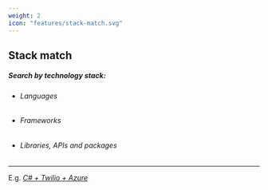 ```yaml
---
weight: 2
icon: "features/stack-match.svg"
---
```


## Stack match

##### Search by technology stack:

* ###### Languages
* ###### Frameworks
* ###### Libraries, APIs and packages

---

E.g. *[C# + Twilio + Azure](/?C%23%20Twilio%20azure)*